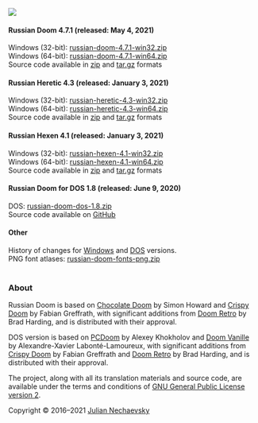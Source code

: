 ![](https://jnechaevsky.github.io/projects/rusdoom/files/russian_doom_git.png)

#### Russian Doom 4.7.1 (released: May 4, 2021)

Windows (32-bit): [russian-doom-4.7.1-win32.zip](https://github.com/JNechaevsky/russian-doom/releases/download/4.7.1/russian-doom-4.7.1-win32.zip)<br />
Windows (64-bit): [russian-doom-4.7.1-win64.zip](https://github.com/JNechaevsky/russian-doom/releases/download/4.7.1/russian-doom-4.7.1-win64.zip)<br />
Source code available in [zip](https://github.com/JNechaevsky/russian-doom/archive/refs/tags/4.7.1.zip) and [tar.gz](https://github.com/JNechaevsky/russian-doom/archive/refs/tags/4.7.1.tar.gz) formats<br />

#### Russian Heretic 4.3 (released: January 3, 2021)

Windows (32-bit): [russian-heretic-4.3-win32.zip](https://github.com/JNechaevsky/russian-doom/releases/download/heretic-4.3/russian-heretic-4.3-win32.zip)<br />
Windows (64-bit): [russian-heretic-4.3-win64.zip](https://github.com/JNechaevsky/russian-doom/releases/download/heretic-4.3/russian-heretic-4.3-win64.zip)<br />
Source code available in [zip](https://github.com/JNechaevsky/russian-doom/archive/heretic-4.3.zip) and [tar.gz](https://github.com/JNechaevsky/russian-doom/archive/heretic-4.3.tar.gz) formats<br />

#### Russian Hexen 4.1 (released: January 3, 2021)

Windows (32-bit): [russian-hexen-4.1-win32.zip](https://github.com/JNechaevsky/russian-doom/releases/download/hexen-4.1/russian-hexen-4.1-win32.zip)<br />
Windows (64-bit): [russian-hexen-4.1-win64.zip](https://github.com/JNechaevsky/russian-doom/releases/download/hexen-4.1/russian-hexen-4.1-win64.zip)<br />
Source code available in [zip](https://github.com/JNechaevsky/russian-doom/archive/hexen-4.1.zip) and [tar.gz](https://github.com/JNechaevsky/russian-doom/archive/hexen-4.1.tar.gz) formats<br />

#### Russian Doom for DOS 1.8 (released: June 9, 2020)

DOS: [russian-doom-dos-1.8.zip](https://github.com/JNechaevsky/russian-doom/releases/download/dos-1.8/russian-doom-dos-1.8.zip)<br />
Source code available on [GitHub](https://github.com/JNechaevsky/russian-doom/tree/master/src_dos)

#### Other

History of changes for [Windows](https://jnechaevsky.github.io/projects/rusdoom/files/changelog_eng.html) and [DOS](https://jnechaevsky.github.io/projects/rusdoom/files/changelog_dos_rus.html) versions.<br />
PNG font atlases: [russian-doom-fonts-png.zip](https://jnechaevsky.github.io/projects/rusdoom/files/russian-doom-fonts-png.zip)<br /><br />

### About

Russian Doom is based on [Chocolate Doom](https://www.chocolate-doom.org) by Simon Howard and [Crispy Doom](http://fabiangreffrath.github.io/crispy-doom) by Fabian Greffrath, with significant additions from [Doom Retro](http://doomretro.com) by Brad Harding, and is distributed with their approval.

DOS version is based on [PCDoom](https://github.com/nukeykt/PCDoom-v2) by Alexey Khokholov and [Doom Vanille](https://github.com/AXDOOMER/doom-vanille) by Alexandre-Xavier Labonté-Lamoureux, with significant additions from [Crispy Doom](http://fabiangreffrath.github.io/crispy-doom) by Fabian Greffrath and [Doom Retro](http://doomretro.com) by Brad Harding, and is distributed with their approval. 

The project, along with all its translation materials and source code, are available under the terms and conditions of [GNU General Public License version 2](https://github.com/JNechaevsky/russian-doom/blob/master/LICENSE.txt).

Copyright &copy; 2016&ndash;2021 [Julian Nechaevsky](https://jnechaevsky.github.io/author.html)

